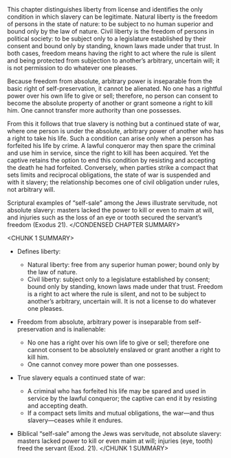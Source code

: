 <CONDENSED CHAPTER SUMMARY>
This chapter distinguishes liberty from license and identifies the only condition in which slavery can be legitimate. Natural liberty is the freedom of persons in the state of nature: to be subject to no human superior and bound only by the law of nature. Civil liberty is the freedom of persons in political society: to be subject only to a legislature established by their consent and bound only by standing, known laws made under that trust. In both cases, freedom means having the right to act where the rule is silent and being protected from subjection to another’s arbitrary, uncertain will; it is not permission to do whatever one pleases.

Because freedom from absolute, arbitrary power is inseparable from the basic right of self-preservation, it cannot be alienated. No one has a rightful power over his own life to give or sell; therefore, no person can consent to become the absolute property of another or grant someone a right to kill him. One cannot transfer more authority than one possesses.

From this it follows that true slavery is nothing but a continued state of war, where one person is under the absolute, arbitrary power of another who has a right to take his life. Such a condition can arise only when a person has forfeited his life by crime. A lawful conqueror may then spare the criminal and use him in service, since the right to kill has been acquired. Yet the captive retains the option to end this condition by resisting and accepting the death he had forfeited. Conversely, when parties strike a compact that sets limits and reciprocal obligations, the state of war is suspended and with it slavery; the relationship becomes one of civil obligation under rules, not arbitrary will.

Scriptural examples of “self-sale” among the Jews illustrate servitude, not absolute slavery: masters lacked the power to kill or even to maim at will, and injuries such as the loss of an eye or tooth secured the servant’s freedom (Exodus 21).
</CONDENSED CHAPTER SUMMARY>

<CHUNK 1 SUMMARY>
- Defines liberty:
  - Natural liberty: free from any superior human power; bound only by the law of nature.
  - Civil liberty: subject only to a legislature established by consent; bound only by standing, known laws made under that trust. Freedom is a right to act where the rule is silent, and not to be subject to another’s arbitrary, uncertain will. It is not a license to do whatever one pleases.

- Freedom from absolute, arbitrary power is inseparable from self-preservation and is inalienable:
  - No one has a right over his own life to give or sell; therefore one cannot consent to be absolutely enslaved or grant another a right to kill him.
  - One cannot convey more power than one possesses.

- True slavery equals a continued state of war:
  - A criminal who has forfeited his life may be spared and used in service by the lawful conqueror; the captive can end it by resisting and accepting death.
  - If a compact sets limits and mutual obligations, the war—and thus slavery—ceases while it endures.

- Biblical “self-sale” among the Jews was servitude, not absolute slavery: masters lacked power to kill or even maim at will; injuries (eye, tooth) freed the servant (Exod. 21).
</CHUNK 1 SUMMARY>
